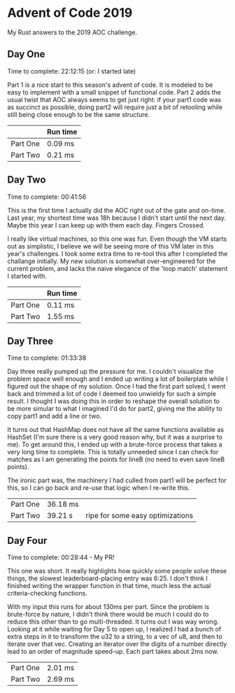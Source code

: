 # Advent of Code 2019
My Rust answers to the 2019 AOC challenge.

## Day One
Time to complete: 22:12:15 (or: I started late)

Part 1 is a nice start to this season's advent of code. It is modeled to be easy to implement with a small snippet of functional code. Part 2 adds the usual twist that AOC always seems to get just right: if your part1 code was as succinct as possible, doing part2 will require just a bit of retooling while still being close enough to be the same structure.

|| Run time | 
|---|---|
|Part One | 0.09 ms|
|Part Two | 0.21 ms|

## Day Two
Time to complete: 00:41:56

This is the first time I actually did the AOC right out of the gate and on-time. Last year, my shortest time was 18h because I didn't start until the next day. Maybe this year I can keep up with them each day. Fingers Crossed.

I really like virtual machines, so this one was fun. Even though the VM starts out as simplistic, I believe we will be seeing more of this VM later in this year's challenges. I took some extra time to re-tool this after I completed the challange initially. My new solution is somewhat over-engineered for the current problem, and lacks the naive elegance of the 'loop match' statement I started with.

|| Run time|
| --|-- |
|Part One | 0.11 ms|
|Part Two | 1.55 ms|

## Day Three
Time to complete: 01:33:38 

Day three really pumped up the pressure for me. I couldn't visualize the problem space well enough and I ended up writing a lot of boilerplate while I figured out the shape of my solution. Once I had the first part solved, I went back and trimmed a lot of code I deemed too unwieldy for such a simple result. I thought I was doing this in order to reshape the overall solution to be more simular to what I imagined I'd do for part2, giving me the ability to copy part1 and add a line or two.

It turns out that HashMap does not have all the same functions available as HashSet (I'm sure there is a very good reason why, but it was a surprise to me). To get around this, I ended up with a brute-force process that takes a very long time to complete. This is totally unneeded since I can check for matches as I am generating the points for lineB (no need to even save lineB points).

The ironic part was, the machinery I had culled from part1 will be perfect for this, so I can go back and re-use that logic when I re-write this.

||||
| --|-- |--|
|Part One | 36.18 ms| |
|Part Two | 39.21 s| ripe for some easy optimizations |

## Day Four
Time to complete: 00:28:44 - My PR!

This one was short. It really highlights how quickly some people solve these things, the slowest leaderboard-placing entry was 6:25. I don't think I finished writing the wrapper function in that time, much less the actual criteria-checking functions.

With my input this runs for about 130ms per part. Since the problem is brute-force by nature, I didn't think there would be much I could do to reduce this other than to go multi-threaded. It turns out I was way wrong. Looking at it while waiting for Day 5 to open up, I realized I had a bunch of extra steps in it to transform the u32 to a string, to a vec of u8, and then to iterate over that vec. Creating an iterator over the digits of a number directly lead to an order of magnitude speed-up. Each part takes about 2ms now.


|||
| --|-- |
|Part One | 2.01 ms|
|Part Two | 2.69 ms|
